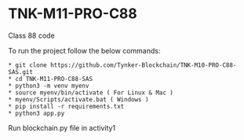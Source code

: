 # TNK-M11-PRO-C88

Class 88 code

To run the project follow the below commands:

```
* git clone https://github.com/Tynker-Blockchain/TNK-M10-PRO-C88-SAS.git
* cd TNK-M11-PRO-C88-SAS
* python3 -m venv myenv
* source myenv/bin/activate ( For Linux & Mac )
* myenv/Scripts/activate.bat ( Windows )
* pip install -r requirements.txt
* python3 app.py
```

Run blockchain.py file in activity1